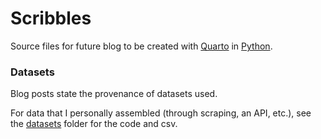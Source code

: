 # Scribbles

Source files for future blog to be created with [Quarto](https://quarto.org/) in [Python](https://www.python.org/). 

### Datasets

Blog posts state the provenance of datasets used. 

For data that I personally assembled (through scraping, an API, etc.), see the [datasets]() folder for the code and csv.

